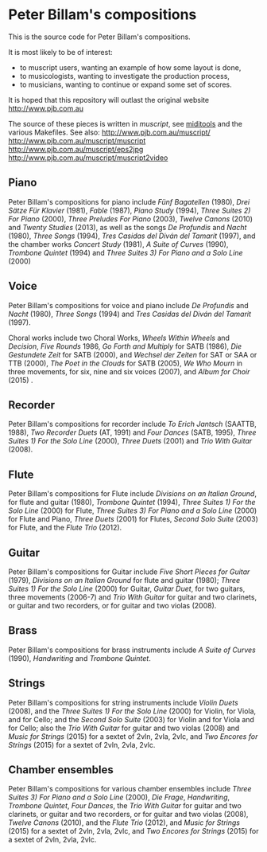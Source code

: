 # Peter Billam's compositions

This is the source code for Peter Billam's compositions.

It is most likely to be of interest:

* to muscript users, wanting an example of how some layout is done,
* to musicologists, wanting to investigate the production process,
* to musicians, wanting to continue or expand some set of scores.

It is hoped that this repository will outlast the original website
http://www.pjb.com.au

The source of these pieces is written in *muscript*, see
[miditools](https://github.com/peterbillam/miditools)
and the various Makefiles.  See also:
http://www.pjb.com.au/muscript/
http://www.pjb.com.au/muscript/muscript
http://www.pjb.com.au/muscript/eps2jpg
http://www.pjb.com.au/muscript/muscript2video


## Piano

Peter Billam's compositions for piano include *Fünf Bagatellen*
(1980),   *Drei Sätze Für Klavier* (1981),   *Fable* (1987),   *Piano
Study* (1994),   *Three Suites 2) For Piano* (2000),   *Three
Preludes For Piano* (2003),     *Twelve Canons* (2010) and
*Twenty Studies* (2013),   as well as the songs *De
Profundis* and *Nacht* (1980),   *Three Songs* (1994),   *Tres Casidas
del Diván del Tamarit* (1997),   and the chamber works *Concert
Study* (1981),   *A Suite of Curves* (1990),   *Trombone Quintet*
(1994) and   *Three Suites 3) For Piano and a Solo Line* (2000)

## Voice

Peter Billam's compositions for voice and piano include *De
Profundis* and *Nacht* (1980),   *Three Songs* (1994)   and *Tres
Casidas del Diván del Tamarit* (1997).

Choral works include two Choral Works, *Wheels Within Wheels*
and *Decision*,   *Five Rounds* 1986,   *Go Forth and Multiply* for
SATB (1986),   *Die Gestundete Zeit* for SATB (2000),   and
*Wechsel der Zeiten* for SAT or SAA or TTB (2000),   *The Poet in
the Clouds* for SATB (2005),   *We Who Mourn* in three movements,
for six, nine and six voices (2007), and   *Album for
Choir* (2015) .

## Recorder

Peter Billam's compositions for recorder include *To Erich
Jantsch* (SAATTB, 1988), *Two Recorder Duets* (AT, 1991) and *Four
Dances* (SATB, 1995), *Three Suites 1) For the Solo Line* (2000),
*Three Duets* (2001) and *Trio With Guitar* (2008).

## Flute

Peter Billam's compositions for Flute include *Divisions on an
Italian Ground*, for flute and guitar (1980),   *Trombone Quintet*
(1994),   *Three Suites 1) For the Solo Line* (2000) for Flute,
*Three Suites 3) For Piano and a Solo Line* (2000) for Flute and
Piano,   *Three Duets* (2001) for Flutes,   *Second Solo Suite*
(2003) for Flute, and   the *Flute Trio* (2012).

## Guitar

Peter Billam's compositions for Guitar include *Five Short Pieces
for Guitar* (1979),   *Divisions on an Italian Ground* for flute
and guitar (1980);     *Three Suites 1) For the Solo Line*
(2000) for Guitar,   *Guitar Duet*, for two guitars, three
movements (2006-7) and   *Trio With Guitar* for guitar and two
clarinets, or guitar and two recorders, or for guitar and two
violas (2008).

## Brass

Peter Billam's compositions for brass instruments include *A
Suite of Curves* (1990),   *Handwriting* and   *Trombone Quintet*.

## Strings

Peter Billam's compositions for string instruments include
*Violin Duets* (2008), and the *Three Suites 1) For the Solo Line*
(2000) for Violin, for Viola, and for Cello; and the *Second Solo
Suite* (2003) for Violin and for Viola and for Cello; also the
*Trio With Guitar* for guitar and two violas (2008) and
*Music for Strings* (2015) for a sextet of 2vln, 2vla, 2vlc, and
*Two Encores for Strings* (2015) for a sextet of 2vln,
2vla, 2vlc.

## Chamber ensembles

Peter Billam's compositions for various chamber ensembles
include *Three Suites 3) For Piano and a Solo Line* (2000),   *Die
Frage*,   *Handwriting*,   *Trombone Quintet*,   *Four Dances*, the
*Trio With Guitar* for guitar and two clarinets, or guitar and two
recorders, or for guitar and two violas (2008),
*Twelve Canons* (2010), and the *Flute Trio* (2012), and
*Music for Strings* (2015) for a sextet of 2vln, 2vla, 2vlc, and
*Two Encores for Strings* (2015) for a sextet of 2vln,
2vla, 2vlc.

